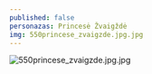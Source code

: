 ```yaml
---
published: false
personazas: Princesė Žvaigždė
img: 550princese_zvaigzde.jpg.jpg
---
```

![550princese_zvaigzde.jpg.jpg]({{site.baseurl}}/img/personazai/550princese_zvaigzde.jpg.jpg)
